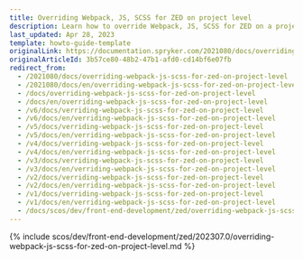 ```yaml
---
title: Overriding Webpack, JS, SCSS for ZED on project level
description: Learn how to override Webpack, JS, SCSS for ZED on a project level
last_updated: Apr 28, 2023
template: howto-guide-template
originalLink: https://documentation.spryker.com/2021080/docs/overriding-webpack-js-scss-for-zed-on-project-level
originalArticleId: 3b57ce80-48b2-47b1-afd0-cd14bf6e07fb
redirect_from:
  - /2021080/docs/overriding-webpack-js-scss-for-zed-on-project-level
  - /2021080/docs/en/overriding-webpack-js-scss-for-zed-on-project-level
  - /docs/overriding-webpack-js-scss-for-zed-on-project-level
  - /docs/en/overriding-webpack-js-scss-for-zed-on-project-level
  - /v6/docs/verriding-webpack-js-scss-for-zed-on-project-level
  - /v6/docs/en/verriding-webpack-js-scss-for-zed-on-project-level
  - /v5/docs/verriding-webpack-js-scss-for-zed-on-project-level
  - /v5/docs/en/verriding-webpack-js-scss-for-zed-on-project-level
  - /v4/docs/verriding-webpack-js-scss-for-zed-on-project-level
  - /v4/docs/en/verriding-webpack-js-scss-for-zed-on-project-level
  - /v3/docs/verriding-webpack-js-scss-for-zed-on-project-level
  - /v3/docs/en/verriding-webpack-js-scss-for-zed-on-project-level
  - /v2/docs/verriding-webpack-js-scss-for-zed-on-project-level
  - /v2/docs/en/verriding-webpack-js-scss-for-zed-on-project-level
  - /v1/docs/verriding-webpack-js-scss-for-zed-on-project-level
  - /v1/docs/en/verriding-webpack-js-scss-for-zed-on-project-level
  - /docs/scos/dev/front-end-development/zed/overriding-webpack-js-scss-for-zed-on-project-level.html
---
```


{% include scos/dev/front-end-development/zed/202307.0/overriding-webpack-js-scss-for-zed-on-project-level.md %} <!-- To edit, see /_includes/scos/dev/front-end-development/zed/202307.0/overriding-webpack-js-scss-for-zed-on-project-level.md -->
